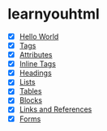 # learnyouhtml

- [x] [Hello World](./index.html)
- [x] [Tags](./tags.html)
- [x] [Attributes](./attributes.html)
- [x] [Inline Tags](./inline-tags.html)
- [x] [Headings](./headings.html)
- [x] [Lists](./lists.html)
- [x] [Tables](./tables.html)
- [x] [Blocks](./blocks.html)
- [x] [Links and References](./links-and-references.html)
- [x] [Forms](./forms.html)
